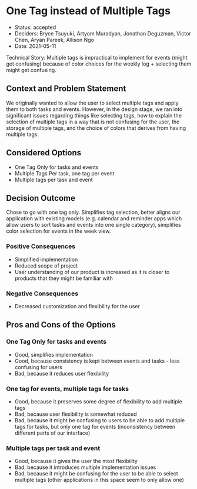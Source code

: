 # One Tag instead of Multiple Tags

* Status: accepted
* Deciders: Bryce Tsuyuki, Artyom Muradyan, Jonathan Deguzman, Victor Chen, Aryan Pareek, Allison Ngo
* Date: 2021-05-11

Technical Story: Multiple tags is impractical to implement for events (might get confusing) because of color choices for the weekly log + selecting them might get confusing.

## Context and Problem Statement

We originally wanted to allow the user to select multiple tags and apply them to both tasks and events. However, in the design stage, we ran into significant issues regarding things like selecting tags, how to explain the selection of multiple tags in a way that is not confusing for the user, the storage of multiple tags, and the choice of colors that derives from having multiple tags.

## Considered Options

* One Tag Only for tasks and events
* Multiple Tags Per task, one tag per event
* Multiple tags per task and event

## Decision Outcome

Chose to go with one tag only. Simplifies tag selection, better aligns our application with existing models (e.g. calendar and reminder apps which allow users to sort tasks and events into one single category), simplifies color selection for events in the week view.

### Positive Consequences

* Simplified implementation
* Reduced scope of project
* User understanding of our product is increased as it is closer to products that they might be familiar with

### Negative Consequences

* Decreased customization and flexibility for the user

## Pros and Cons of the Options

### One Tag Only for tasks and events

* Good, simplifies implementation
* Good, because consistency is kept between events and tasks - less confusing for users
* Bad, because it reduces user flexibility

### One tag for events, multiple tags for tasks

* Good, because it preserves some degree of flexibility to add multiple tags
* Bad, because user flexibility is somewhat reduced
* Bad, because it might be confusing to users to be able to add multiple tags for tasks, but only one tag for events (inconsistency between different parts of our interface)

### Multiple tags per task and event

* Good, because it gives the user the most flexibility
* Bad, because it introduces multiple implementation issues
* Bad, because it might be confusing for the user to be able to select multiple tags (other applications in this space seem to only allow one)
